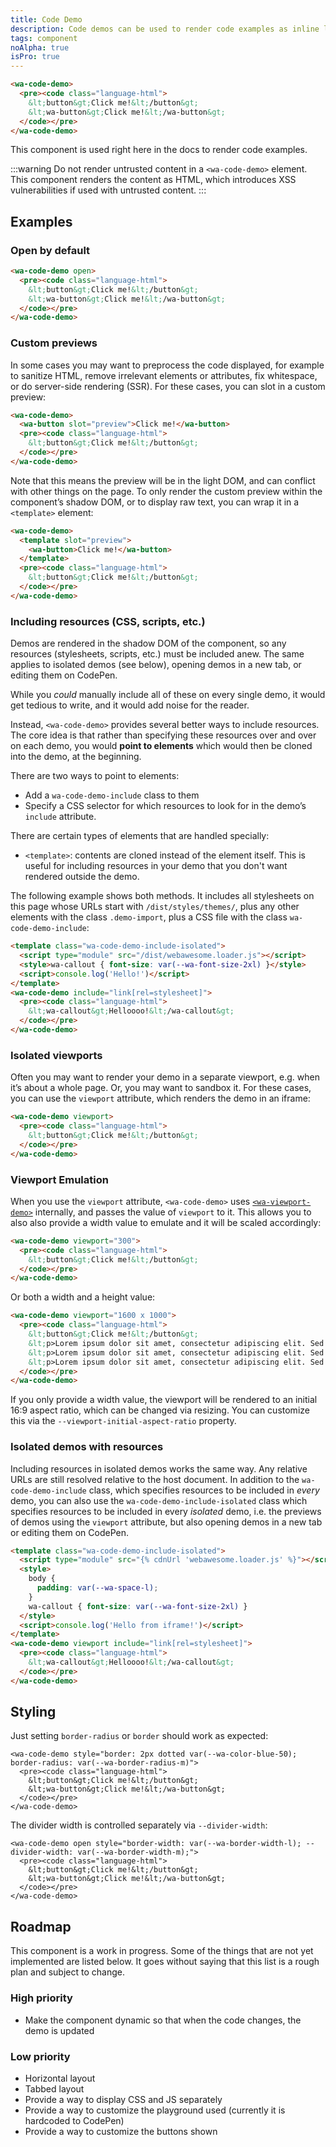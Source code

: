 ```yaml
---
title: Code Demo
description: Code demos can be used to render code examples as inline live demos.
tags: component
noAlpha: true
isPro: true
---
```


```html {.example}
<wa-code-demo>
  <pre><code class="language-html">
    &lt;button&gt;Click me!&lt;/button&gt;
    &lt;wa-button&gt;Click me!&lt;/wa-button&gt;
  </code></pre>
</wa-code-demo>
```

This component is used right here in the docs to render code examples.

:::warning
Do not render untrusted content in a `<wa-code-demo>` element. This component renders the content as HTML, which introduces XSS vulnerabilities if used with untrusted content.
:::

## Examples

### Open by default

```html {.example}
<wa-code-demo open>
  <pre><code class="language-html">
    &lt;button&gt;Click me!&lt;/button&gt;
    &lt;wa-button&gt;Click me!&lt;/wa-button&gt;
  </code></pre>
</wa-code-demo>
```

### Custom previews

In some cases you may want to preprocess the code displayed, for example to sanitize HTML, remove irrelevant elements or attributes, fix whitespace, or do server-side rendering (SSR).
For these cases, you can slot in a custom preview:

```html {.example}
<wa-code-demo>
  <wa-button slot="preview">Click me!</wa-button>
  <pre><code class="language-html">
    &lt;button&gt;Click me!&lt;/button&gt;
  </code></pre>
</wa-code-demo>
```

Note that this means the preview will be in the light DOM, and can conflict with other things on the page.
To only render the custom preview within the component’s shadow DOM, or to display raw text, you can wrap it in a `<template>` element:

```html {.example}
<wa-code-demo>
  <template slot="preview">
    <wa-button>Click me!</wa-button>
  </template>
  <pre><code class="language-html">
    &lt;button&gt;Click me!&lt;/button&gt;
  </code></pre>
</wa-code-demo>
```

### Including resources (CSS, scripts, etc.)

Demos are rendered in the shadow DOM of the component, so any resources (stylesheets, scripts, etc.) must be included anew.
The same applies to isolated demos (see below), opening demos in a new tab, or editing them on CodePen.

While you _could_ manually include all of these on every single demo, it would get tedious to write,
and it would add noise for the reader.

Instead, `<wa-code-demo>` provides several better ways to include resources.
The core idea is that rather than specifying these resources over and over on each demo,
you would **point to elements** which would then be cloned into the demo, at the beginning.

There are two ways to point to elements:
- Add a `wa-code-demo-include` class to them
- Specify a CSS selector for which resources to look for in the demo’s `include` attribute.

There are certain types of elements that are handled specially:
- `<template>`: contents are cloned instead of the element itself.
This is useful for including resources in your demo that you don't want rendered outside the demo.

The following example shows both methods.
It includes all stylesheets on this page whose URLs start with `/dist/styles/themes/`,
plus any other elements with the class `.demo-import`, plus a CSS file with the class `wa-code-demo-include`:

```html {.example}
<template class="wa-code-demo-include-isolated">
  <script type="module" src="/dist/webawesome.loader.js"></script>
  <style>wa-callout { font-size: var(--wa-font-size-2xl) }</style>
  <script>console.log('Hello!')</script>
</template>
<wa-code-demo include="link[rel=stylesheet]">
  <pre><code class="language-html">
    &lt;wa-callout&gt;Helloooo!&lt;/wa-callout&gt;
  </code></pre>
</wa-code-demo>
```


### Isolated viewports

Often you may want to render your demo in a separate viewport, e.g. when it’s about a whole page.
Or, you may want to sandbox it.
For these cases, you can use the `viewport` attribute, which renders the demo in an iframe:

```html {.example}
<wa-code-demo viewport>
  <pre><code class="language-html">
    &lt;button&gt;Click me!&lt;/button&gt;
  </code></pre>
</wa-code-demo>
```

### Viewport Emulation

When you use the `viewport` attribute, `<wa-code-demo>` uses [`<wa-viewport-demo>`](../viewport-demo/) internally, and passes the value of `viewport` to it.
This allows you to also also provide a width value to emulate and it will be scaled accordingly:

```html {.example}
<wa-code-demo viewport="300">
  <pre><code class="language-html">
    &lt;button&gt;Click me!&lt;/button&gt;
  </code></pre>
</wa-code-demo>
```

Or both a width and a height value:

```html {.example}
<wa-code-demo viewport="1600 x 1000">
  <pre><code class="language-html">
    &lt;button&gt;Click me!&lt;/button&gt;
    &lt;p>Lorem ipsum dolor sit amet, consectetur adipiscing elit. Sed maximus et tortor vel ullamcorper. Fusce tristique et justo quis auctor. In tristique dignissim dignissim. Fusce lacus urna, efficitur vel fringilla sed, hendrerit at ipsum. Donec suscipit ante ac ligula imperdiet varius. Aliquam ullamcorper augue sit amet lectus euismod finibus. Proin semper, diam at rhoncus posuere, diam dui semper turpis, ut faucibus mi ipsum nec ante. Morbi varius nibh ut facilisis varius. Pellentesque habitant morbi tristique senectus et netus et malesuada fames ac turpis egestas. Fusce in blandit velit. Aliquam massa eros, commodo eu vestibulum a, faucibus non risus.
    &lt;p>Lorem ipsum dolor sit amet, consectetur adipiscing elit. Sed maximus et tortor vel ullamcorper. Fusce tristique et justo quis auctor. In tristique dignissim dignissim. Fusce lacus urna, efficitur vel fringilla sed, hendrerit at ipsum. Donec suscipit ante ac ligula imperdiet varius. Aliquam ullamcorper augue sit amet lectus euismod finibus. Proin semper, diam at rhoncus posuere, diam dui semper turpis, ut faucibus mi ipsum nec ante. Morbi varius nibh ut facilisis varius. Pellentesque habitant morbi tristique senectus et netus et malesuada fames ac turpis egestas. Fusce in blandit velit. Aliquam massa eros, commodo eu vestibulum a, faucibus non risus.
    &lt;p>Lorem ipsum dolor sit amet, consectetur adipiscing elit. Sed maximus et tortor vel ullamcorper. Fusce tristique et justo quis auctor. In tristique dignissim dignissim. Fusce lacus urna, efficitur vel fringilla sed, hendrerit at ipsum. Donec suscipit ante ac ligula imperdiet varius. Aliquam ullamcorper augue sit amet lectus euismod finibus. Proin semper, diam at rhoncus posuere, diam dui semper turpis, ut faucibus mi ipsum nec ante. Morbi varius nibh ut facilisis varius. Pellentesque habitant morbi tristique senectus et netus et malesuada fames ac turpis egestas. Fusce in blandit velit. Aliquam massa eros, commodo eu vestibulum a, faucibus non risus.
  </code></pre>
</wa-code-demo>
```

If you only provide a width value, the viewport will be rendered to an initial 16:9 aspect ratio,
which can be changed via resizing.
You can customize this via the `--viewport-initial-aspect-ratio` property.

### Isolated demos with resources

Including resources in isolated demos works the same way.
Any relative URLs are still resolved relative to the host document.
In addition to the `wa-code-demo-include` class, which specifies resources to be included in *every* demo,
you can also use the `wa-code-demo-include-isolated` class which specifies resources to be included in every *isolated* demo,
i.e. the previews of demos using the `viewport` attribute, but also opening demos in a new tab or editing them on CodePen.

```html {.example}
<template class="wa-code-demo-include-isolated">
  <script type="module" src="{% cdnUrl 'webawesome.loader.js' %}"></script>
  <style>
    body {
      padding: var(--wa-space-l);
    }
    wa-callout { font-size: var(--wa-font-size-2xl) }
  </style>
  <script>console.log('Hello from iframe!')</script>
</template>
<wa-code-demo viewport include="link[rel=stylesheet]">
  <pre><code class="language-html">
    &lt;wa-callout&gt;Helloooo!&lt;/wa-callout&gt;
  </code></pre>
</wa-code-demo>
```

## Styling

Just setting `border-radius` or `border` should work as expected:

```html{.example}
<wa-code-demo style="border: 2px dotted var(--wa-color-blue-50); border-radius: var(--wa-border-radius-m)">
  <pre><code class="language-html">
    &lt;button&gt;Click me!&lt;/button&gt;
    &lt;wa-button&gt;Click me!&lt;/wa-button&gt;
  </code></pre>
</wa-code-demo>
```

The divider width is controlled separately via `--divider-width`:

```html{.example}
<wa-code-demo open style="border-width: var(--wa-border-width-l); --divider-width: var(--wa-border-width-m);">
  <pre><code class="language-html">
    &lt;button&gt;Click me!&lt;/button&gt;
    &lt;wa-button&gt;Click me!&lt;/wa-button&gt;
  </code></pre>
</wa-code-demo>
```

## Roadmap

This component is a work in progress.
Some of the things that are not yet implemented are listed below.
It goes without saying that this list is a rough plan and subject to change.

### High priority

- Make the component dynamic so that when the code changes, the demo is updated

### Low priority

- Horizontal layout
- Tabbed layout
- Provide a way to display CSS and JS separately
- Provide a way to customize the playground used (currently it is hardcoded to CodePen)
- Provide a way to customize the buttons shown
